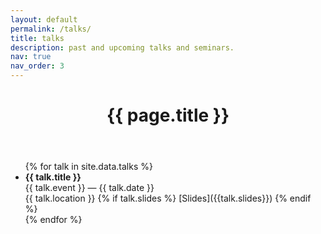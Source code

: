 ```yaml
---
layout: default
permalink: /talks/
title: talks
description: past and upcoming talks and seminars.
nav: true
nav_order: 3
---
```


<div class="post">
  <header class="post-header">
    <h1 class="post-title">{{ page.title }}</h1>
  </header>
  <article>
    <ul>
      {% for talk in site.data.talks %}
      <li>
        <strong>{{ talk.title }}</strong> <br>
        {{ talk.event }} — {{ talk.date }} <br>
        {{ talk.location }}
        {% if talk.slides %}
          [Slides]({{talk.slides}})
        {% endif %}
      </li>
      {% endfor %}
    </ul>
  </article>
</div>